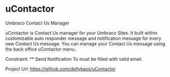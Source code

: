 # uContactor
Umbraco Contact Us Manager

uContactor is Contact Us manager for your Umbraco Sites.
It built within customizable auto responder message and notification message for every new Contact Us message.
You can manage your Contact Us message using the back office uContactor menu..

Constraint:
** Send Notification To must be filled with valid email.

Project Url:
https://github.com/dellykaos/uContactor
